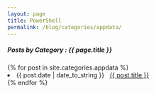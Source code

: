 ```yaml
---
layout: page
title: PowerShell
permalink: /blog/categories/appdata/
---
```


<h5> Posts by Category : {{ page.title }} </h5>

<div class="card">
{% for post in site.categories.appdata %}
 <li class="category-posts"><span>{{ post.date | date_to_string }}</span> &nbsp; <a href="{{ post.url }}">{{ post.title }}</a></li>
{% endfor %}
</div>
